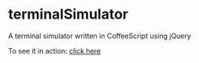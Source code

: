 terminalSimulator
=================

A terminal simulator written in CoffeeScript using jQuery

To see it in action: <a href="http://csclub.uwaterloo.ca/~nkhrynui/pages/terminal.html" target="_blank">click here</a>
